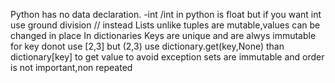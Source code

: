 Python has no data declaration.
-int /int in python is float but if you want int use ground division // instead
Lists unlike tuples are mutable,values can be changed in place 
In dictionaries Keys are unique and are alwys immutable for key donot use [2,3] but (2,3)
use dictionary.get(key,None) than dictionary[key] to get value to avoid exception
sets are immutable and order is not important,non repeated
